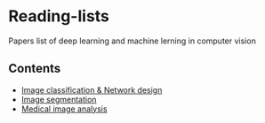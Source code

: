 # Reading-lists
Papers list of deep learning and machine lerning in computer vision
## Contents   
* [Image classification & Network design](https://github.com/Zakiyi/Paper-lists/blob/master/image%20classification.md)
* [Image segmentation](https://github.com/Zakiyi/Paper-lists/blob/master/semantic%20segmentation.md)
* [Medical image analysis](https://github.com/Zakiyi/Paper-lists/blob/master/medical%20image%20analysis.md)

